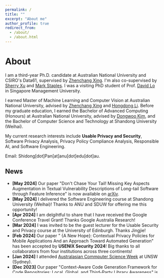 ```yaml
---
permalink: /
title: ""
excerpt: "About me"
author_profile: true
redirect_from: 
  - /about/
  - /about.html
---
```

# <i class="fa fa-book fa-fw"></i>  About #

I am a third-year Ph.D. candidate at Australian National University and CSIRO's Data61, supervised by [Zhenchang Xing](https://cecc.anu.edu.au/people/zhenchang-xing). I'm also co-supervised by [Sherry Xu](https://people.csiro.au/X/S/Xiwei-Xu) and [Mark Staples](https://markstaples.com/). I was a visiting PhD student of Prof. [David Lo](http://www.mysmu.edu/faculty/davidlo/) in Singapore Management University. 

I earned Master of Machine Learning and Computer Vision at Australian National University, advised by [Zhenchang Xing](https://cecc.anu.edu.au/people/zhenchang-xing) and [Hongdong Li](https://users.cecs.anu.edu.au/~hongdong/). Before my graduate education, I earned the Bachelor of Advanced Computing (Honours) at Australian National University, advised by [Dongwoo Kim](https://dongwookim-ml.github.io/), and the Bachelor of Computer Science and Technology at Shandong University (Weihai). <br>

My current research interests include <b>Usable Privacy and Security</b>, Software Privacy Analysis, Privacy Policy Compliance Analysis, Responsible AI, and Software Engineering. <br>

Email: Shidong[dot]Pan[at]anu[dot]edu[dot]au.

## <i class="fa fa-fw fa-rss "></i> News ##

<ul style="width: auto; height: 300px; overflow: auto">

  <li> <b> [May 2024]</b> Our paper "Don't Chase Your Tail! Missing Key Aspects Augmentation in Textual Vulnerability Descriptions of Long-tail Software through Feature Inference" is now available on <a href="https://arxiv.org/pdf/2405.07430"> arXiv</a>. </li>
  
  <li> <b> [May 2024]</b> I delivered the Software Engineering course at Shandong University (Weihai)! Thanks to ANU and SDUW for offering me this opportunity!</li>
  
  <li> <b> [Apr 2024]</b> I am delgihtful to share that I have received the Google Conference Travel Grant! Thanks Google Australia Research!</li>
  
  <li> <b> [Mar 2024]</b> I was invited to be the guest lecturer for the Usable Security and Privacy course at the University of Edinburgh. Thanks Jingjie!</li>

  <li> <b> [Feb 2024]</b> Our paper " {A New Hope}: Contextual Privacy Policies for Mobile Applications And an Approach Toward Automated Generation" has been accepted by <b>USENIX Security 2024</b>! Big thanks to all collaborators from four institutions across three continents!</li>
  
  <li> <b> [Jan 2024]</b> I attended <a href="https://acsw.core.edu.au/"> Australasian Commputer Science Week</a> at UNSW (Sydney).</li>
 
  <li> <b> [Dec 2023]</b> Our paper "Context-Aware Code Generation Framework for Code Repositories: Local, Global, and Third-Party Library Awareness" is now available on <a href="https://arxiv.org/abs/2312.05772"> arXiv</a>.</li>
    
  <li> <b> [Nov 2023]</b> I attended <b>Workshop on 'AI governance and standards: comparative approaches’</b> at Monash University.</li>
    
  <li> <b> [Sep 2023]</b> Our paper "Is It a Trap? A Large-scale Empirical Study And Comprehensive Assessment of Online Automated Privacy Policy Generators for Mobile Apps" has been accepted by <b>USENIX Security 2024</b>!</li>

  <li> <b> [Aug 2023]</b> Our paper "SeePrivacy: Automated Contextual Privacy Policy Generation for Mobile Applications" is now available on <a href="https://arxiv.org/abs/2307.01691"> arXiv</a>.</li>
  
  <li> <b> [May 2023]</b> Our paper "A Large-scale Empirical Study of Online Automated Privacy Policy Generators for Mobile Apps" is now available on <a href="https://arxiv.org/abs/2305.03271"> arXiv</a>.</li>
    
  <li> <b>[Mar 2023]</b> I will start my academic visit at Singapore Management University with Prof. David Lo!</li>

  <li> <b> [Feb 2023]</b> Our paper "To Be Forgotten or To Be Fair: Unveiling Fairness Implications of Machine Unlearning Methods" has been accepted on <b>AITA: AI Trustworthiness Assessment, AAAI, 2023</b>!</li>
  
  <li> <b>[Oct 2021]</b> I will start my Ph.D. with Prof. Zhenchang Xing in 2021 Fall!</li>

  <li> <b>[June 2021]</b> I've earned my Master of Machine Learning and Computer Vision at Australian National University!</li> 
  
</ul>  

<script type="text/javascript" id="clustrmaps" src="//clustrmaps.com/map_v2.js?d=M_H6ImK1gwcN-H51BmQwXEz9yt4TivhZi-N9v5sFWIk&cl=ffffff&w=a"></script>

